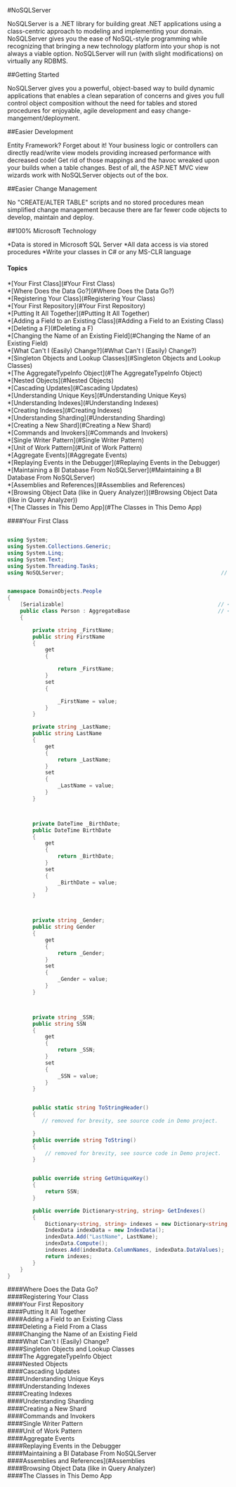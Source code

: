 
#NoSQLServer

NoSQLServer is a .NET library for building great .NET applications using a class-centric approach to modeling and implementing your domain. NoSQLServer gives you the ease of NoSQL-style programming while recognizing that bringing a new technology platform into your shop is not always a viable option. NoSQLServer will run (with slight modifications) on virtually any RDBMS. 

##Getting Started

NoSQLServer gives you a powerful, object-based way to build dynamic applications that enables a clean separation of concerns and gives you full control object composition without the need for tables and stored procedures for enjoyable, agile development and easy change-mangement/deployment.

##Easier Development

Entity Framework? Forget about it! Your business logic or controllers can directly read/write view models providing increased performance with decreased code! Get rid of those mappings and the havoc wreaked upon your builds when a table changes. Best of all, the ASP.NET MVC view wizards work with NoSQLServer objects out of the box.


##Easier Change Management

No "CREATE/ALTER TABLE" scripts and no stored procedures mean simplified change management because there are far fewer code objects to develop, maintain and deploy.

##100% Microsoft Technology

*Data is stored in Microsoft SQL Server 
*All data access is via stored procedures
*Write your classes in C# or any MS-CLR language


#### Topics

*[Your First Class](#Your First Class)<br/>
*[Where Does the Data Go?](#Where Does the Data Go?)<br/>
*[Registering Your Class](#Registering Your Class)<br/>
*[Your First Repository](#Your First Repository)<br/>
*[Putting It All Together](#Putting It All Together)<br/>
*[Adding a Field to an Existing Class](#Adding a Field to an Existing Class)<br/>
*[Deleting a F](#Deleting a F)<br/>
*[Changing the Name of an Existing Field](#Changing the Name of an Existing Field)<br/>
*[What Can't I (Easily) Change?](#What Can't I (Easily) Change?)<br/>
*[Singleton Objects and Lookup Classes](#Singleton Objects and Lookup Classes)<br/>
*[The AggregateTypeInfo Object](#The AggregateTypeInfo Object)<br/>
*[Nested Objects](#Nested Objects)<br/>
*[Cascading Updates](#Cascading Updates)<br/>
*[Understanding Unique Keys](#Understanding Unique Keys)<br/>
*[Understanding Indexes](#Understanding Indexes)<br/>
*[Creating Indexes](#Creating Indexes)<br/>
*[Understanding Sharding](#Understanding Sharding)<br/>
*[Creating a New Shard](#Creating a New Shard)<br/>
*[Commands and Invokers](#Commands and Invokers)<br/>
*[Single Writer Pattern](#Single Writer Pattern)<br/>
*[Unit of Work Pattern](#Unit of Work Pattern)<br/>
*[Aggregate Events](#Aggregate Events)<br/>
*[Replaying Events in the Debugger](#Replaying Events in the Debugger)<br/>
*[Maintaining a BI Database From NoSQLServer](#Maintaining a BI Database From NoSQLServer)<br/>
*[Assemblies and References](#Assemblies and References)<br/>
*[Browsing Object Data (like in Query Analyzer)](#Browsing Object Data (like in Query Analyzer))<br/>
*[The Classes in This Demo App](#The Classes in This Demo App)<br/>
 



####<a name="Your First Class">Your First Class</a><br/>

```C#

using System;
using System.Collections.Generic;
using System.Linq;
using System.Text;
using System.Threading.Tasks;
using NoSQLServer;                                                  // <-- reference to NoSQLServer


namespace DomainObjects.People
{
    [Serializable]                                                 // <-- Serializable
    public class Person : AggregateBase                            // <-- Inherit from AggregateBase
    {

        private string _FirstName;
        public string FirstName
        {
            get
            {

                return _FirstName;
            }
            set
            {

                _FirstName = value;
            }
        }

        private string _LastName;
        public string LastName
        {
            get
            {
                return _LastName;
            }
            set
            {
                _LastName = value;
            }
        }



        private DateTime _BirthDate;
        public DateTime BirthDate
        {
            get
            {
                return _BirthDate;
            }
            set
            {
                _BirthDate = value;
            }
        }



        private string _Gender;
        public string Gender
        {
            get
            {
                return _Gender;
            }
            set
            {
                _Gender = value;
            }
        }



        private string _SSN;
        public string SSN
        {
            get
            {
                return _SSN;
            }
            set
            {
                _SSN = value;
            }
        }


        public static string ToStringHeader()
        {
           // removed for brevity, see source code in Demo project.

        }
        public override string ToString()
        {
            // removed for brevity, see source code in Demo project.
        }


        public override string GetUniqueKey()                               // <-- required by baseclass
        {
            return SSN;
        }

        public override Dictionary<string, string> GetIndexes()            // <-- required by baseclass
        {
            Dictionary<string, string> indexes = new Dictionary<string, string>();
            IndexData indexData = new IndexData();
            indexData.Add("LastName", LastName);
            indexData.Compute();
            indexes.Add(indexData.ColumnNames, indexData.DataValues);
            return indexes;
        }
    }
}

```






####<a name="Where Does the Data Go?">Where Does the Data Go?</a><br/>
####<a name="Registering Your Class">Registering Your Class</a><br/>
####<a name="Your First Repository">Your First Repository</a><br/>
####<a name="Putting It All Together">Putting It All Together</a><br/>
####<a name="Adding a Field to an Existing Class">Adding a Field to an Existing Class</a><br/>
####<a name="Deleting a Field From a Class">Deleting a Field From a Class</a><br/>
####<a name="Changing the Name of an Existing Field">Changing the Name of an Existing Field</a><br/>
####<a name="What Can't I (Easily) Change?">What Can't I (Easily) Change?</a><br/>
####<a name="Singleton Objects and Lookup Classes">Singleton Objects and Lookup Classes</a><br/>
####<a name="The AggregateTypeInfo Object">The AggregateTypeInfo Object</a><br/>
####<a name="Nested Objects">Nested Objects</a><br/>
####<a name="Cascading Updates">Cascading Updates</a><br/>
####<a name="Understanding Unique Keys">Understanding Unique Keys</a><br/>
####<a name="Understanding Indexes">Understanding Indexes</a><br/>
####<a name="Creating Indexes">Creating Indexes</a><br/>
####<a name="Understanding Sharding">Understanding Sharding</a><br/>
####<a name="Creating a New Shard">Creating a New Shard</a><br/>
####<a name="Commands and Invokers">Commands and Invokers</a><br/>
####<a name="Single Writer Pattern">Single Writer Pattern</a><br/>
####<a name="Unit of Work Pattern">Unit of Work Pattern</a><br/>
####<a name="Aggregate Events">Aggregate Events</a><br/>
####<a name="Replaying Events in the Debugger">Replaying Events in the Debugger</a><br/>
####<a name="Maintaining a BI Database From NoSQLServer">Maintaining a BI Database From NoSQLServer</a><br/>
####<a name="Assemblies and References](#Assemblies">Assemblies and References](#Assemblies</a><br/>
####<a name="Browsing Object Data (like in Query Analyzer)">Browsing Object Data (like in Query Analyzer)</a><br/>
####<a name="The Classes in This Demo App">The Classes in This Demo App</a><br/>





